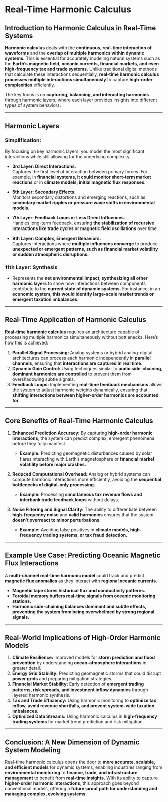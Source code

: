 
# Real-Time Harmonic Calculus

## Introduction to Harmonic Calculus in Real-Time Systems  
**Harmonic calculus** deals with the **continuous, real-time interaction of waveforms** and the **overlap of multiple harmonics within dynamic systems.** This is essential for accurately modeling natural systems such as the **Earth’s magnetic field, oceanic currents, financial markets, and even high-frequency tax and trade systems.** Unlike traditional digital methods that calculate these interactions sequentially, **real-time harmonic calculus processes multiple interactions simultaneously** to capture **high-order complexities** efficiently.

The key focus is on **capturing, balancing, and interacting harmonics** through harmonic layers, where each layer provides insights into different types of system behaviors.

---

## Harmonic Layers  

### Simplification:  
By focusing on key harmonic layers, you model the most significant interactions while still allowing for the underlying complexity.  

- **3rd Layer: Direct Interactions.**  
Captures the first level of interaction between primary forces. For example, in **financial systems, it could monitor short-term market reactions** or in **climate models, initial magnetic flux responses.**

- **5th Layer: Secondary Effects.**  
Monitors secondary distortions and emerging reactions, such as **secondary market ripples or pressure wave shifts in environmental models.**  

- **7th Layer: Feedback Loops or Less Direct Influences.**  
Handles long-term feedback, ensuring **the stabilization of recursive interactions like trade cycles or magnetic field oscillations** over time.

- **9th Layer: Complex, Emergent Behaviors.**  
Captures interactions where **multiple influences converge** to produce **unexpected or emergent patterns, such as financial market volatility or sudden atmospheric disruptions.**

### **11th Layer: Synthesis**  
- Represents the **net environmental impact, synthesizing all other harmonic layers** to show how interactions between components contribute to the **current state of dynamic systems.** For instance, in an **economic system, this would identify large-scale market trends or emergent taxation imbalances.**

---

## Real-Time Application of Harmonic Calculus

**Real-time harmonic calculus** requires an architecture capable of processing multiple harmonics simultaneously without bottlenecks. Here’s how this is achieved:

1. **Parallel Signal Processing:** Analog systems or hybrid analog-digital architectures can process each harmonic independently in **parallel channels**, ensuring that **interactions are captured in real time.**
2. **Dynamic Gain Control:** Using techniques similar to **audio side-chaining**, **dominant harmonics are controlled** to prevent them from overshadowing subtle signals.
3. **Feedback Loops:** Implementing **real-time feedback mechanisms** allows the system to adjust harmonic weights dynamically, ensuring that **shifting interactions between higher-order harmonics are accounted for.**

---

## Core Benefits of Real-Time Harmonic Calculus  

1. **Enhanced Prediction Accuracy:** By capturing **high-order harmonic interactions**, the system can predict complex, emergent phenomena before they fully manifest.  
   - **Example:** Predicting geomagnetic disturbances caused by solar flares interacting with Earth’s magnetosphere or **financial market volatility before major crashes.**

2. **Reduced Computational Overhead:** Analog or hybrid systems can compute harmonic interactions more efficiently, avoiding the **sequential bottlenecks of digital-only processing.**  
   - **Example:** Processing **simultaneous tax revenue flows and interbank trade feedback loops** without delays.

3. **Noise Filtering and Signal Clarity:** The ability to differentiate between **high-frequency noise** and **valid harmonics** ensures that the system **doesn’t overreact to minor perturbations.**  
   - **Example:** Avoiding false positives in **climate models, high-frequency trading systems, or tax fraud detection.**

---

## Example Use Case: Predicting Oceanic Magnetic Flux Interactions  
A **multi-channel real-time harmonic model** could track and predict **magnetic flux anomalies** as they interact with **regional oceanic currents**.  
- **Magnetic tape stores historical flux and conductivity patterns.**  
- **Toroidal memory buffers real-time signals from oceanic monitoring stations.**  
- **Harmonic side-chaining balances dominant and subtle effects, preventing the system from being overwhelmed by strong regional signals.**  

---

## Real-World Implications of High-Order Harmonic Models

1. **Climate Resilience:** Improved models for **storm prediction and flood prevention** by understanding **ocean-atmosphere interactions** in greater detail.  
2. **Energy Grid Stability:** Predicting geomagnetic storms that could disrupt **power grids** and preparing mitigation strategies.  
3. **Financial Market Stability:** Early detection of **emergent trading patterns, risk spreads, and investment inflow dynamics** through layered harmonic synthesis.  
4. **Tax and Trade Efficiency:** Using harmonic monitoring to **optimize tax inflow, avoid revenue shortfalls, and prevent system-wide taxation imbalances.**  
5. **Optimized Data Streams:** Using harmonic calculus in **high-frequency trading systems** for market trend prediction and risk mitigation.

---

## Conclusion: A New Dimension of Dynamic System Modeling  
Real-time harmonic calculus opens the door to **more accurate, scalable, and efficient models** for dynamic systems, enabling industries ranging from **environmental monitoring** to **finance, trade, and infrastructure management** to benefit from **real-time insights.** With its ability to capture **higher-order harmonic interactions**, this approach goes beyond conventional models, offering a **future-proof path for understanding and managing complex, evolving systems.**
